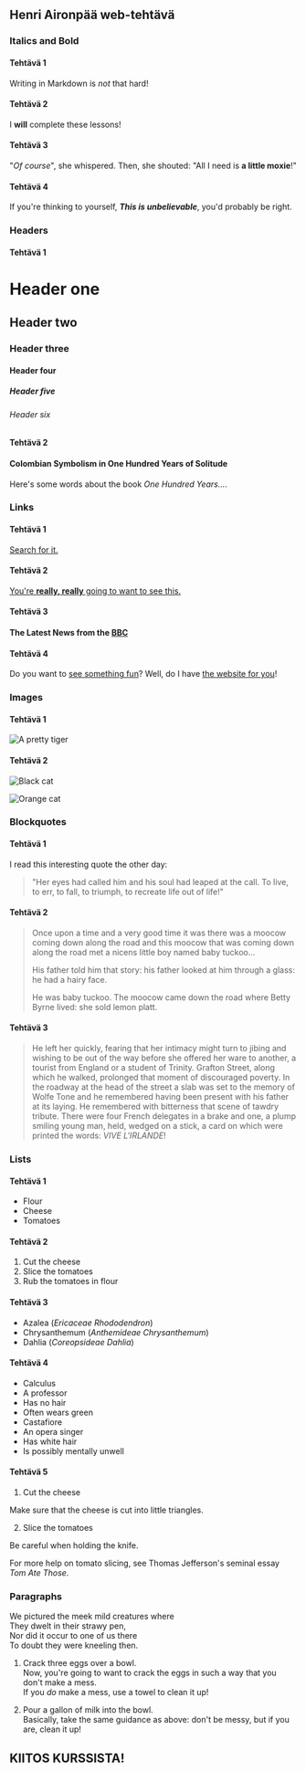 ## Henri Aironpää web-tehtävä

### Italics and Bold

#### Tehtävä 1

Writing in Markdown is _not_ that hard!

#### Tehtävä 2

I **will** complete these lessons!

#### Tehtävä 3

"_Of course_", she whispered. Then, she shouted: "All I need is **a little moxie**!"

#### Tehtävä 4

If you're thinking to yourself, **_This is unbelievable_**, you'd probably be right.

### Headers

#### Tehtävä 1

# Header one
## Header two
### Header three
#### Header four
##### Header five
###### Header six

#### Tehtävä 2

#### Colombian Symbolism in One Hundred Years of Solitude

Here's some words about the book _One Hundred Years..._.

### Links

#### Tehtävä 1

[Search for it.](www.google.com)

#### Tehtävä 2

[You're **really, really** going to want to see this.](www.dailykitten.com)

#### Tehtävä 3

#### The Latest News from the [BBC](www.bbc.com/news)

#### Tehtävä 4

Do you want to [see something fun][a fun place]?
Well, do I have [the website for you][another fun place]!

[a fun place]: www.zombo.com
[another fun place]: www.stumbleupon.com

### Images

#### Tehtävä 1

![A pretty tiger](https://upload.wikimedia.org/wikipedia/commons/5/56/Tiger.50.jpg)

#### Tehtävä 2

![Black cat][Black]

![Orange cat][Orange]

[Black]: https://upload.wikimedia.org/wikipedia/commons/a/a3/81_INF_DIV_SSI.jpg
[Orange]: http://icons.iconarchive.com/icons/google/noto-emoji-animals-nature/256/22221-cat-icon.png

### Blockquotes

#### Tehtävä 1

I read this interesting quote the other day:

> "Her eyes had called him and his soul had leaped at the call. To live, to err, to fall, to triumph, to recreate life out of life!"

#### Tehtävä 2

> Once upon a time and a very good time it was there was a moocow coming down along the road and this moocow that was coming down along the road met a nicens little boy named baby tuckoo...
>
> His father told him that story: his father looked at him through a glass: he had a hairy face.
>
> He was baby tuckoo. The moocow came down the road where Betty Byrne lived: she sold lemon platt.

#### Tehtävä 3

> He left her quickly, fearing that her intimacy might turn to jibing and wishing to be out of the way before she offered her ware to another, a tourist from England or a student of Trinity. Grafton Street, along which he walked, prolonged that moment of discouraged poverty. In the roadway at the head of the street a slab was set to the memory of Wolfe Tone and he remembered having been present with his father at its laying. He remembered with bitterness that scene of tawdry tribute. There were four French delegates in a brake and one, a plump smiling young man, held, wedged on a stick, a card on which were printed the words: _VIVE L'IRLANDE_!

### Lists

#### Tehtävä 1

* Flour
* Cheese
* Tomatoes

#### Tehtävä 2

1. Cut the cheese
2. Slice the tomatoes
3. Rub the tomatoes in flour

#### Tehtävä 3

* Azalea (_Ericaceae Rhododendron_)
* Chrysanthemum (_Anthemideae Chrysanthemum_)
* Dahlia (_Coreopsideae Dahlia_)

#### Tehtävä 4

* Calculus
 * A professor
 * Has no hair
 * Often wears green
* Castafiore
 * An opera singer
 * Has white hair
 * Is possibly mentally unwell

#### Tehtävä 5

1. Cut the cheese

 Make sure that the cheese is cut into little triangles.

2. Slice the tomatoes

 Be careful when holding the knife.
 
 For more help on tomato slicing, see Thomas Jefferson's seminal essay _Tom Ate Those_.

### Paragraphs

We pictured the meek mild creatures where  
They dwelt in their strawy pen,  
Nor did it occur to one of us there  
To doubt they were kneeling then.

1. Crack three eggs over a bowl.  
 Now, you're going to want to crack the eggs in such a way that you don't make a mess.  
 If you _do_ make a mess, use a towel to clean it up!

2. Pour a gallon of milk into the bowl.  
 Basically, take the same guidance as above: don't be messy, but if you are, clean it up!

## KIITOS KURSSISTA!